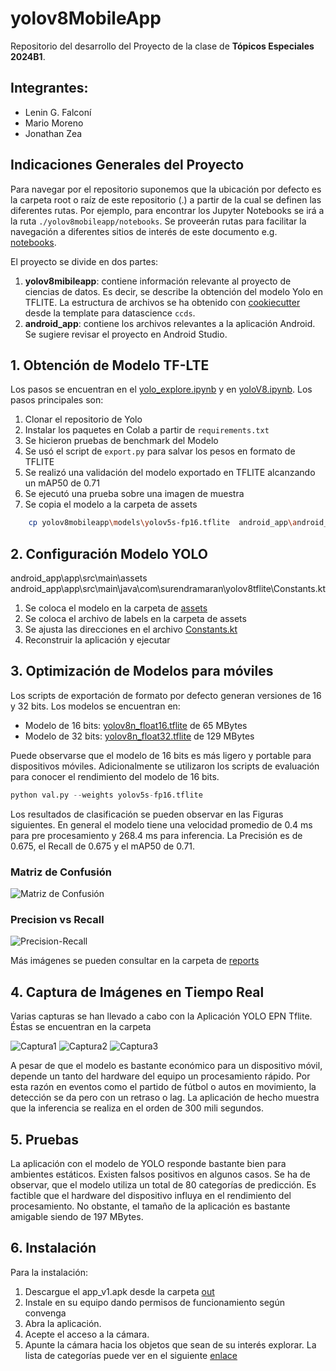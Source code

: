 # yolov8MobileApp

Repositorio del desarrollo del Proyecto de la clase de **Tópicos Especiales 2024B1**.

## Integrantes:

- Lenin G. Falconí
- Mario Moreno
- Jonathan Zea


## Indicaciones Generales del Proyecto
Para navegar por el repositorio suponemos que la ubicación por defecto es la carpeta root o raíz de este repositorio (.) a partir de la cual se definen las diferentes rutas. Por ejemplo, para encontrar los Jupyter Notebooks se irá a la ruta `./yolov8mobileapp/notebooks`. Se proveerán rutas para facilitar la navegación a diferentes sitios de interés de este documento e.g. [notebooks](./yolov8mobileapp/notebooks).

El proyecto se divide en dos partes:
1. **yolov8mibileapp**: contiene información relevante al proyecto de
   ciencias de datos. Es decir, se describe la obtención del modelo
   Yolo en TFLITE. La estructura de archivos se ha obtenido con
   [cookiecutter](https://www.cookiecutter.io/) desde la template para
   datascience `ccds`.
2. **android_app**: contiene los archivos relevantes a la aplicación
   Android. Se sugiere revisar el proyecto en Android Studio.


## 1. Obtención de Modelo TF-LTE
Los pasos se encuentran en el
[yolo_explore.ipynb](./yolov8mobileapp/notebooks/yolo_explore.ipynb) y
en [yoloV8.ipynb](./yolov8mobileapp/notebooks/yoloV8.ipynb). Los pasos
principales son:
1. Clonar el repositorio de Yolo
2. Instalar los paquetes en Colab a partir de `requirements.txt`
3. Se hicieron pruebas de benchmark del Modelo
4. Se usó el script de `export.py` para salvar los pesos en formato de TFLITE
5. Se realizó una validación del modelo exportado en TFLITE alcanzando un mAP50 de 0.71
6. Se ejecutó una prueba sobre una imagen de muestra
7. Se copia el modelo a la carpeta de assets
``` bash
    cp yolov8mobileapp\models\yolov5s-fp16.tflite  android_app\android_app\app\src\main\assets\
```
## 2. Configuración Modelo YOLO
android_app\app\src\main\assets
android_app\app\src\main\java\com\surendramaran\yolov8tflite\Constants.kt
1. Se coloca el modelo en la carpeta de [assets](./android_app/app/src/main/assets)
2. Se coloca el archivo de labels en la carpeta de assets
3. Se ajusta las direcciones en el archivo [Constants.kt](https://github.com/LeninGF/yolov8MobileApp/blob/main/android_app/app/src/main/java/com/surendramaran/yolov8tflite/Constants.kt)
4. Reconstruir la aplicación y ejecutar

## 3. Optimización de Modelos para móviles
Los scripts de exportación de formato por defecto generan versiones de
16 y 32 bits. Los modelos se encuentran en:

- Modelo de 16 bits: [yolov8n_float16.tflite](./yolov8mobileapp/models/yolov8n_savedmodel/yolov8n_float16.tflite) de 65 MBytes
- Modelo de 32 bits: [yolov8n_float32.tflite](./yolov8mobileapp/models/yolov8n_savedmodel/yolov8n_float32.tflite) de 129 MBytes

Puede observarse que el modelo de 16 bits es más ligero y portable
para dispositivos móviles. Adicionalmente se utilizaron los scripts de
evaluación para conocer el rendimiento del modelo de 16 bits. 

``` python
python val.py --weights yolov5s-fp16.tflite
```

Los resultados de clasificación se pueden observar en las Figuras
siguientes. En general el modelo tiene una velocidad promedio de 0.4
ms para pre procesamiento y 268.4 ms para inferencia. La Precisión es
de 0.675, el Recall de 0.675 y el mAP50 de 0.71.

### Matriz de Confusión
![Matriz de Confusión](https://github.com/LeninGF/yolov8MobileApp/blob/main/yolov8mobileapp/reports/figures/validation_exported_model/confusion_matrix.png)
### Precision vs Recall
![Precision-Recall](https://github.com/LeninGF/yolov8MobileApp/blob/main/yolov8mobileapp/reports/figures/validation_exported_model/PR_curve.png)

Más imágenes se pueden consultar en la carpeta de [reports](https://github.com/LeninGF/yolov8MobileApp/tree/main/yolov8mobileapp/reports/figures/validation_exported_model)

## 4. Captura de Imágenes en Tiempo Real 
Varias capturas se han llevado a cabo con la Aplicación YOLO EPN Tflite. Éstas se encuentran en la carpeta 


![Captura1](https://github.com/LeninGF/yolov8MobileApp/blob/main/yolov8mobileapp/reports/Capturas/capture1.jpg)
![Captura2](https://github.com/LeninGF/yolov8MobileApp/blob/main/yolov8mobileapp/reports/Capturas/capture3.jpg)
![Captura3](https://github.com/LeninGF/yolov8MobileApp/blob/main/yolov8mobileapp/reports/Capturas/capture4.jpg)

A pesar de que el modelo es bastante económico para un dispositivo
móvil, depende un tanto del hardware del equipo un procesamiento
rápido. Por esta razón en eventos como el partido de fútbol o autos en
movimiento, la detección se da pero con un retraso o lag. La
aplicación de hecho muestra que la inferencia se realiza en el orden
de 300 mili segundos.

## 5. Pruebas
La aplicación con el modelo de YOLO responde bastante bien para
ambientes estáticos. Existen falsos positivos en algunos casos. Se ha
de observar, que el modelo utiliza un total de 80 categorías de
predicción. Es factible que el hardware del dispositivo influya en el
rendimiento del procesamiento. No obstante, el tamaño de la aplicación
es bastante amigable siendo de 197 MBytes.

## 6. Instalación
Para la instalación:

1. Descargue el app_v1.apk desde la carpeta [out](https://github.com/LeninGF/yolov8MobileApp/tree/main/android_app/out)
2. Instale en su equipo dando permisos de funcionamiento según convenga
3. Abra la aplicación.
4. Acepte el acceso a la cámara.
4. Apunte la cámara hacia los objetos que sean de su interés explorar. La lista de categorías puede ver en el siguiente [enlace](https://github.com/LeninGF/yolov8MobileApp/blob/main/android_app/app/src/main/assets/labels_es.txt)

